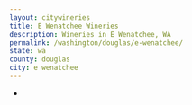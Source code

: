 ```yaml
---
layout: citywineries
title: E Wenatchee Wineries
description: Wineries in E Wenatchee, WA
permalink: /washington/douglas/e-wenatchee/
state: wa
county: douglas
city: e wenatchee
---
```

-

